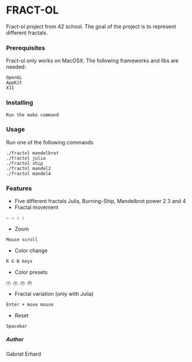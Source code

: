 # FRACT-OL
Fract-ol project from 42 school. The goal of the project is to represent different
fractals.

### Prerequisites

Fract-ol only works on MacOSX.
The following frameworks and libs are needed:
```
OpenGL
AppKit
X11
```

### Installing
```
Run the make command
```

### Usage

Run one of the following commands
```
./fractol mandelbrot
./fractol julia
./fractol ship
./fractol mandel2
./fractol mandel4
```

### Features

* Five different fractals Julia, Burning-Ship, Mandelbrot power 2 3 and 4
* Fractal movement
```
⇦ ⇨ ⇧ ⇩
```
* Zoom
```
Mouse scroll
```
* Color change
```
R G B keys
```
* Color presets
```
⓵ ⓶ ⓷ ⓸
```
* Fractal variation (only with Julia)
```
Enter + move mouse
```
* Reset
```
Spacebar
```

##### Author
Gabriel Erhard

